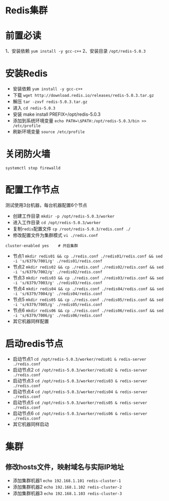 # Redis集群

# 前置必读

1、安装依赖 `yum install -y gcc-c++`
2、安装目录 `/opt/redis-5.0.3`

# 安装Redis

+ 安装依赖 `yum install -y gcc-c++`
+ 下载 `wget http://download.redis.io/releases/redis-5.0.3.tar.gz`
+ 解压 `tar -zxvf redis-5.0.3.tar.gz`
+ 进入 `cd redis-5.0.3`
+ 安装 make install PREFIX=/opt/redis-5.0.3
+ 添加到系统环境变量 `echo PATH=\$PATH:/opt/redis-5.0.3/bin >> /etc/profile`
+ 刷新环境变量 `source /etc/profile`

# 关闭防火墙
`systemctl stop firewalld`


# 配置工作节点
测试使用3台机器，每台机器配置6个节点

+ 创建工作目录 `mkdir -p /opt/redis-5.0.3/worker`
+ 进入工作目录 `cd /opt/redis-5.0.3/worker`
+ 复制`redis`配置文件 `cp /root/redis-5.0.3/redis.conf ./`
+ 修改配置文件为集群模式 `vi ./redis.conf`
```
cluster-enabled yes    # 开启集群
```


+ 节点1 `mkdir redis01 && cp ./redis.conf ./redis01/redis.conf && sed -i 's/6379/7001/g' ./redis01/redis.conf`
+ 节点2 `mkdir redis02 && cp ./redis.conf ./redis02/redis.conf && sed -i 's/6379/7002/g' ./redis02/redis.conf`
+ 节点3 `mkdir redis03 && cp ./redis.conf ./redis03/redis.conf && sed -i 's/6379/7003/g' ./redis03/redis.conf`
+ 节点4 `mkdir redis04 && cp ./redis.conf ./redis04/redis.conf && sed -i 's/6379/7004/g' ./redis04/redis.conf`
+ 节点5 `mkdir redis05 && cp ./redis.conf ./redis05/redis.conf && sed -i 's/6379/7005/g' ./redis05/redis.conf`
+ 节点6 `mkdir redis06 && cp ./redis.conf ./redis06/redis.conf && sed -i 's/6379/7006/g' ./redis06/redis.conf`
+ 其它机器同样配置


# 启动redis节点

+ 启动节点1 `cd /opt/redis-5.0.3/worker/redis01 & redis-server ./redis.conf`
+ 启动节点2 `cd /opt/redis-5.0.3/worker/redis02 & redis-server ./redis.conf`
+ 启动节点3 `cd /opt/redis-5.0.3/worker/redis03 & redis-server ./redis.conf`
+ 启动节点4 `cd /opt/redis-5.0.3/worker/redis04 & redis-server ./redis.conf`
+ 启动节点5 `cd /opt/redis-5.0.3/worker/redis05 & redis-server ./redis.conf`
+ 启动节点6 `cd /opt/redis-5.0.3/worker/redis06 & redis-server ./redis.conf`
+ 其它机器同样启动



# 集群

## 修改hosts文件，映射域名与实际IP地址
+ 添加集群机器1 `echo 192.168.1.101 redis-cluster-1`
+ 添加集群机器2 `echo 192.168.1.102 redis-cluster-2`
+ 添加集群机器3 `echo 192.168.1.103 redis-cluster-3`
